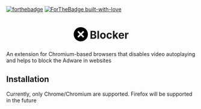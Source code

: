 [![forthebadge](https://forthebadge.com/images/badges/made-with-javascript.svg)](https://forthebadge.com)
[![ForTheBadge built-with-love](http://ForTheBadge.com/images/badges/built-with-love.svg)](https://www.python.org/)

<h1 align="center">
    <sub>
        <img
            src="https://raw.githubusercontent.com/ayanbag/Blocker/master/Images/iconfinder_close_981077.png"
            width="38"
            height="38">
        </img>
    </sub>
    Blocker
</h1>

An extension for Chromium-based browsers that disables video autoplaying and helps to block the Adware in websites

## Installation

Currently, only Chrome/Chromium are supported. Firefox will be supported in the future

